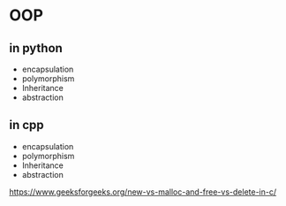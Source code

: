 # OOP
## in python
- encapsulation
- polymorphism
- Inheritance
- abstraction

## in cpp
- encapsulation
- polymorphism
- Inheritance
- abstraction

https://www.geeksforgeeks.org/new-vs-malloc-and-free-vs-delete-in-c/
